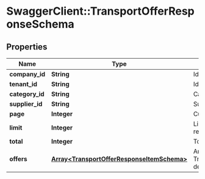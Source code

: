 # SwaggerClient::TransportOfferResponseSchema

## Properties
Name | Type | Description | Notes
------------ | ------------- | ------------- | -------------
**company_id** | **String** | Identifier of the company. | [optional] 
**tenant_id** | **String** | Identifier of the tenant. | [optional] 
**category_id** | **String** | Category identifier. | [optional] 
**supplier_id** | **String** | Supplier identifier. | [optional] 
**page** | **Integer** | Current page of the response. | [optional] 
**limit** | **Integer** | Limit of items per page in the response. | [optional] 
**total** | **Integer** | Total number of items available. | [optional] 
**offers** | [**Array&lt;TransportOfferResponseItemSchema&gt;**](TransportOfferResponseItemSchema.md) | Array of TransportOfferResponseItemSchema detailing individual offers. | [optional] 

